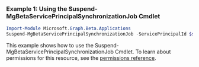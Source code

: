 ### Example 1: Using the Suspend-MgBetaServicePrincipalSynchronizationJob Cmdlet
```powershell
Import-Module Microsoft.Graph.Beta.Applications
Suspend-MgBetaServicePrincipalSynchronizationJob -ServicePrincipalId $servicePrincipalId -SynchronizationJobId $synchronizationJobId
```
This example shows how to use the Suspend-MgBetaServicePrincipalSynchronizationJob Cmdlet.
To learn about permissions for this resource, see the [permissions reference](/graph/permissions-reference).
